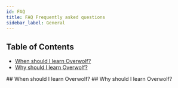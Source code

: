 ```yaml
---
id: FAQ
title: FAQ Frequently asked questions
sidebar_label: General
---
```


## Table of Contents

* [When should I learn Overwolf?](#1)
* [Why should I learn Overwolf?](#2)

<a name='1'>
## When should I learn Overwolf?

<a name='2'>
## Why should I learn Overwolf?


